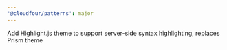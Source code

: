 ```yaml
---
'@cloudfour/patterns': major
---
```


Add Highlight.js theme to support server-side syntax highlighting, replaces Prism theme
